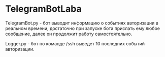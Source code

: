 # TelegramBotLaba
<p>TelegramBot.py - бот выводит информацию о событиях авторизации в реальном времени, достаточно при запуске бота прислать ему любое сообщение, далее он продолжит работу самостоятельно.</p>
<p>Logger.py - бот по команде /ssh выведет 10 последних событий авторизации.</p>
